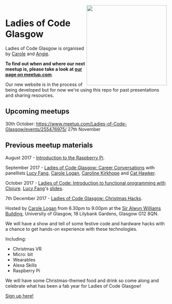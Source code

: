 <img align="right" width="250px" src="https://cloud.githubusercontent.com/assets/8995723/12703902/58324a9e-c846-11e5-9f8f-49326881efaf.gif">

# Ladies of Code Glasgow

Ladies of Code Glasgow is organised by [Carole](https://twitter.com/crgrieve) and [Angie](https://twitter.com/lalamaguire).

**To find out when and where our next meetup is, please take a look at [our page on meetup.com](http://www.meetup.com/Ladies-of-Code-Glasgow)**.

Our new website is in the process of being developed but for now we're using this repo for past presentations and sharing resources.

## Upcoming meetups

30th October: https://www.meetup.com/Ladies-of-Code-Glasgow/events/255476975/
27th November


## Previous meetup materials

August 2017 - [Introduction to the Raspberry Pi](https://www.meetup.com/Ladies-of-Code-Glasgow/events/242405858).

September 2017 - [Ladies of Code Glasgow: Career Conversations](https://www.meetup.com/Ladies-of-Code-Glasgow/events/243106679) with panellists [Lucy Fang](https://twitter.com/crushoncode), [Carole Logan](https://twitter.com/crgrieve), [Caroline Kirkhope](https://twitter.com/cazkirkhope) and [Cat Hawker](https://twitter.com/auberdjinn).

October 2017 - [Ladies of Code: Introduction to functional programming with Clojure](https://www.meetup.com/Ladies-of-Code-Glasgow/events/243769380).  [Lucy Fang](https://twitter.com/crushoncode)'s [slides](https://www.slideshare.net/LucyFang7/functional-programming-with-clojure-81190087).

7th December 2017 - [Ladies of Code Glasgow: Christmas Hacks](https://www.meetup.com/Ladies-of-Code-Glasgow/events/244961346).

Hosted by [Carole Logan](https://twitter.com/crgrieve) from 6.30pm to 9.00pm at the [Sir Alwyn Williams Building](https://www.google.co.uk/maps/place/Sir+Alwyn+Williams+Building,+Glasgow+G12+8QN/@55.8738998,-4.2939227,17z/data=!3m1!4b1!4m5!3m4!1s0x488845ce6c50ce15:0x9891fb78c4c05809!8m2!3d55.8739481!4d-4.2918572), University of Glasgow, 18 Lilybank Gardens, Glasgow G12 8QN.

We will have a show and tell of some festive code and hardware hacks with a chance to get hands-on experience with these technologies.

Including:
- Christmas VR
- Micro: bit
- Wearables
- Alexa Skills
- Raspberry Pi

We will have some Christmas-themed food and drink so come along and celebrate what has been a fab year for Ladies of Code Glasgow!

[Sign up here!](https://www.meetup.com/Ladies-of-Code-Glasgow/events/244961346)




